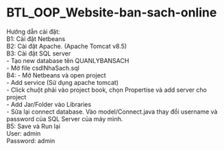 # BTL_OOP_Website-ban-sach-online
Hướng dẫn cài đặt:\
  B1: Cài đặt Netbeans\
  B2: Cài đặt Apache. (Apache Tomcat v8.5)\
  B3: Cài đặt SQL server\
    - Tạo new database tên QUANLYBANSACH\
    - Mở file csdlNhaSach.sql\
  B4: - Mở Netbeans và open project\
      - Add service (Sử dụng apache tomcat)\
      - Click chuột phải vào project book, chọn Propertise và add server cho project\
      - Add Jar/Folder vào Libraries\
      - Sửa lại connect database. Vào model/Connect.java thay đổi username và password của SQL Server của máy mình.\
  B5: Save và Run lại\
  User: admin\
  Password: admin
  
